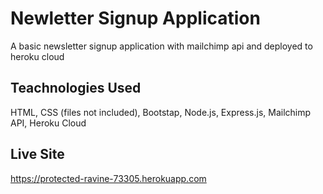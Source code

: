 # Newletter Signup Application
A basic newsletter signup application with mailchimp api and deployed to heroku cloud

## Teachnologies Used
HTML, CSS (files not included), Bootstap, Node.js, Express.js, Mailchimp API, Heroku Cloud

## Live Site
https://protected-ravine-73305.herokuapp.com
